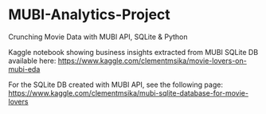 # MUBI-Analytics-Project
Crunching Movie Data with MUBI API, SQLite &amp; Python

Kaggle notebook showing business insights extracted from MUBI SQLite DB available here: https://www.kaggle.com/clementmsika/movie-lovers-on-mubi-eda

For the SQLite DB created with MUBI API, see the following page: https://www.kaggle.com/clementmsika/mubi-sqlite-database-for-movie-lovers
